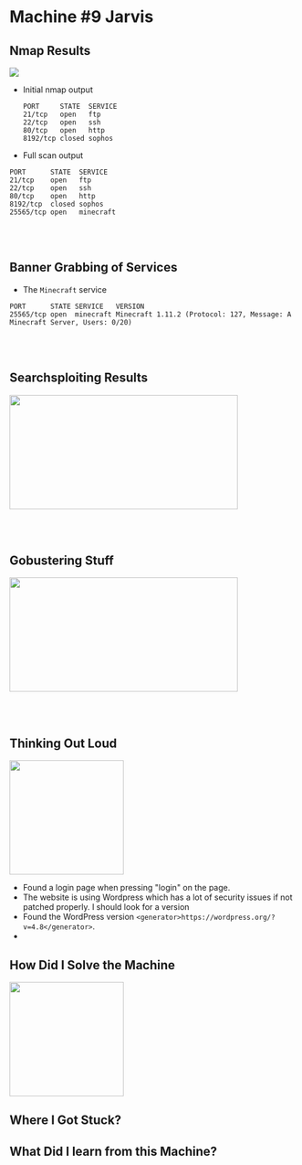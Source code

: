 # Machine #9 Jarvis  


## Nmap Results  
  <img src="https://nmap.org/images/nmap-logo-256x256.png">   

* Initial nmap output  

  ```console
  PORT     STATE  SERVICE
  21/tcp   open   ftp
  22/tcp   open   ssh
  80/tcp   open   http
  8192/tcp closed sophos
  ```  

* Full scan output   

```console
PORT      STATE  SERVICE
21/tcp    open   ftp
22/tcp    open   ssh
80/tcp    open   http
8192/tcp  closed sophos
25565/tcp open   minecraft
```

<br/><br/>

## Banner Grabbing of Services  
 
 * The `Minecraft` service   
  ```console
  PORT      STATE SERVICE   VERSION
  25565/tcp open  minecraft Minecraft 1.11.2 (Protocol: 127, Message: A Minecraft Server, Users: 0/20)
  ```

<br/><br/>

## Searchsploiting Results   
  <img src="https://www.offensive-security.com/wp-content/uploads/2020/05/SearchSploit-1.png" width=400 height=200>   



<br/><br/>  

## Gobustering Stuff  
  <img src="https://cdn.akamai.steamstatic.com/steam/apps/1092880/capsule_616x353.jpg?t=1605640630" width=400 height=200>  



<br/><br/>

## Thinking Out Loud   

  <img src="https://encrypted-tbn0.gstatic.com/images?q=tbn:ANd9GcQr4hzX6KoRN5PjPJjy8QC43K0T-CoXZHawDIxG4jCa9aMD1K8Vl3vhpG2a2OVbiy-i93c&usqp=CAU" width=200 height=200>  

* Found a login page when pressing "login" on the page.
* The website is using Wordpress which has a lot of security issues if not patched properly. I should look for a version
* Found the WordPress version `<generator>https://wordpress.org/?v=4.8</generator>`.
* 


## How Did I Solve the Machine 

   <img src="https://images.lifesizecustomcutouts.com/image/cache/catalog/febProds21/SP000081-500x500.png" width=200 height=200>   

   
   

## Where I Got Stuck?   
  

## What Did I learn from this Machine?  

















